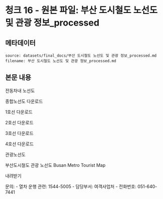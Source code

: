 # 청크 16 - 원본 파일: 부산 도시철도 노선도 및 관광 정보_processed

## 메타데이터

```
source: datasets/final_docs/부산 도시철도 노선도 및 관광 정보_processed.md
filename: 부산 도시철도 노선도 및 관광 정보_processed.md
```

## 본문 내용

전동차내 노선도

종합노선도 다운로드

1호선 다운로드

2호선 다운로드

3호선 다운로드

4호선 다운로드

관광노선도

부산도시철도 관광 노선도 Busan Metro Tourist Map

내려받기

문의: - 열차 운행 관련: 1544-5005 - 담당부서: 여객사업처 - 전화번호: 051-640-7441